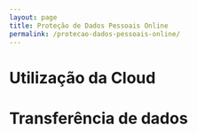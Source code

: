 ```yaml
---
layout: page
title: Proteção de Dados Pessoais Online
permalink: /protecao-dados-pessoais-online/
---
```


# Utilização da Cloud

# Transferência de dados
